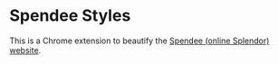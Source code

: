 Spendee Styles
===============

This is a Chrome extension to beautify the [Spendee (online Splendor) website](http://splendor.wwwbgs.com/).
